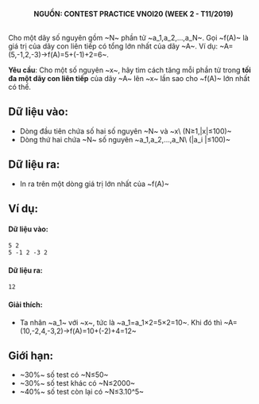 **<center>NGUỒN: CONTEST PRACTICE VNOI20  (WEEK 2 - T11/2019)</center>**
<br>

Cho một dãy số nguyên gồm ~N~ phần tử ~a_1,a_2,…,a_N~. Gọi ~f(A)~ là giá trị của dãy con liên tiếp có tổng lớn nhất của dãy ~A~. Ví dụ: ~A=(5,-1,2,-3)→f(A)=5+(-1)+2=6~. 

**Yêu cầu**: Cho một số nguyên ~x~, hãy tìm cách tăng mỗi phần tử trong **tối đa một dãy con liên tiếp** của dãy ~A~ lên ~x~ lần sao cho ~f(A)~ lớn nhất có thể.

## Dữ liệu vào:
- Dòng đầu tiên chứa số hai số nguyên ~N~ và ~x\ (N≥1,|x|≤100)~
- Dòng thứ hai chứa ~N~ số nguyên ~a_1,a_2,…,a_N\  (|a_i |≤100)~

## Dữ liệu ra:
- In ra trên một dòng giá trị lớn nhất của ~f(A)~

## Ví dụ:
#### Dữ liệu vào:
```
5 2
5 -1 2 -3 2
```

#### Dữ liệu ra:
```
12
```

#### Giải thích:
- Ta nhân ~a_1~ với ~x~, tức là ~a_1=a_1×2=5×2=10~. Khi đó thì ~A=(10,-2,4,-3,2)→f(A)=10+(-2)+4=12~

## Giới hạn:
- ~30\%~ số test có ~N≤50~
- ~30\%~ số test khác có ~N≤2000~
- ~40\%~ số test còn lại có ~N≤3.10^5~